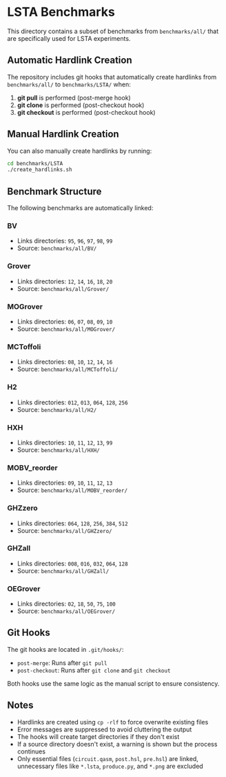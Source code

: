 # LSTA Benchmarks

This directory contains a subset of benchmarks from `benchmarks/all/` that are specifically used for LSTA experiments.

## Automatic Hardlink Creation

The repository includes git hooks that automatically create hardlinks from `benchmarks/all/` to `benchmarks/LSTA/` when:

1. **git pull** is performed (post-merge hook)
2. **git clone** is performed (post-checkout hook)
3. **git checkout** is performed (post-checkout hook)

## Manual Hardlink Creation

You can also manually create hardlinks by running:

```bash
cd benchmarks/LSTA
./create_hardlinks.sh
```

## Benchmark Structure

The following benchmarks are automatically linked:

### BV
- Links directories: `95`, `96`, `97`, `98`, `99`
- Source: `benchmarks/all/BV/`

### Grover
- Links directories: `12`, `14`, `16`, `18`, `20`
- Source: `benchmarks/all/Grover/`

### MOGrover
- Links directories: `06`, `07`, `08`, `09`, `10`
- Source: `benchmarks/all/MOGrover/`

### MCToffoli
- Links directories: `08`, `10`, `12`, `14`, `16`
- Source: `benchmarks/all/MCToffoli/`

### H2
- Links directories: `012`, `013`, `064`, `128`, `256`
- Source: `benchmarks/all/H2/`

### HXH
- Links directories: `10`, `11`, `12`, `13`, `99`
- Source: `benchmarks/all/HXH/`

### MOBV_reorder
- Links directories: `09`, `10`, `11`, `12`, `13`
- Source: `benchmarks/all/MOBV_reorder/`

### GHZzero
- Links directories: `064`, `128`, `256`, `384`, `512`
- Source: `benchmarks/all/GHZzero/`

### GHZall
- Links directories: `008`, `016`, `032`, `064`, `128`
- Source: `benchmarks/all/GHZall/`

### OEGrover
- Links directories: `02`, `18`, `50`, `75`, `100`
- Source: `benchmarks/all/OEGrover/`

## Git Hooks

The git hooks are located in `.git/hooks/`:
- `post-merge`: Runs after `git pull`
- `post-checkout`: Runs after `git clone` and `git checkout`

Both hooks use the same logic as the manual script to ensure consistency.

## Notes

- Hardlinks are created using `cp -rlf` to force overwrite existing files
- Error messages are suppressed to avoid cluttering the output
- The hooks will create target directories if they don't exist
- If a source directory doesn't exist, a warning is shown but the process continues
- Only essential files (`circuit.qasm`, `post.hsl`, `pre.hsl`) are linked, unnecessary files like `*.lsta`, `produce.py`, and `*.png` are excluded 